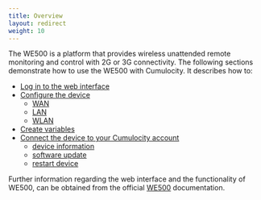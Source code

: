 ```yaml
---
title: Overview
layout: redirect
weight: 10
---
```


The WE500 is a platform that provides wireless unattended remote monitoring and control with 2G or 3G connectivity.
The following sections demonstrate how to use the WE500 with Cumulocity. It describes how to:

* [Log in to the web interface](#login)
* [Configure the device](#configure)
  * [WAN](#wan)
  * [LAN](#lan)
  * [WLAN](#wlan)
* [Create variables](#variables)
* [Connect the device to your Cumulocity account](#connect)
  * [device information](#info)
  * [software update](#update)
  * [restart device](#restart)

Further information regarding the web interface and the functionality of WE500, can be obtained from the official [WE500](https://nethix.co/doc/en/we500/we500.html#we500) documentation.
